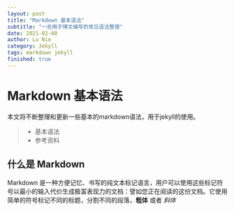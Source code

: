 ```yaml
---
layout: post
title: "Markdown 基本语法"
subtitle: "一些用于博文编写的常见语法整理"
date: 2021-02-08
author: Lu Nie
category: Jekyll 
tags: markdown jekyll 
finished: true
---
```



# Markdown 基本语法 

本文将不断整理和更新一些基本的markdown语法，用于jekyll的使用。

> * 基本语法
> * 参考资料


## 什么是 Markdown 
Markdown 是一种方便记忆、书写的纯文本标记语言，用户可以使用这些标记符号以最小的输入代价生成极富表现力的文档：譬如您正在阅读的这份文档。它使用简单的符号标记不同的标题，分割不同的段落，**粗体** 或者 *斜体* 



